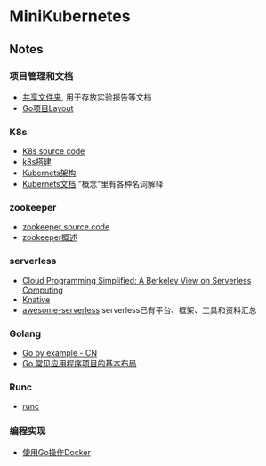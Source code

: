 # MiniKubernetes

## Notes
### 项目管理和文档
 - [共享文件夹](https://sjtueducn-my.sharepoint.com/:f:/g/personal/hjk020101_sjtu_edu_cn/Eo-l_T5G9h5NqvEZ9EgMZUsBDFi250GBc6JJXwby6kfXCg?e=CZhV0N), 用于存放实验报告等文档
 - [Go项⽬Layout](https://github.com/golang-standards/project-layout)

### K8s
 - [K8s source code](https://github.com/kubernetes/kubernetes)
 - [k8s搭建](./k8s-run.md)
 - [Kubernets架构](https://www.kubernetes.org.cn/kubernetes%e8%ae%be%e8%ae%a1%e6%9e%b6%e6%9e%84)
 - [Kubernets文档](http://docs.kubernetes.org.cn) "概念"里有各种名词解释

### zookeeper
 - [zookeeper source code](https://github.com/apache/zookeeper)
 - [zookeeper概述](https://www.w3cschool.cn/zookeeper/)

### serverless
 - [Cloud Programming Simplified: A Berkeley View on Serverless Computing](https://www2.eecs.berkeley.edu/Pubs/TechRpts/2019/EECS-2019-3.pdf)
 - [Knative](https://knative.dev/docs/getting-started/first-broker/)
 - [awesome-serverless](https://github.com/anaibol/awesome-serverless) serverless已有平台、框架、工具和资料汇总

### Golang
 - [Go by example - CN](https://gobyexample-cn.github.io/)
 - [Go 常见应用程序项目的基本布局](https://github.com/golang-standards/project-layout)

### Runc
 - [runc](https://github.com/opencontainers/runc)

### 编程实现
 - [使用Go操作Docker](https://www.jianshu.com/p/283f32fc045a)
